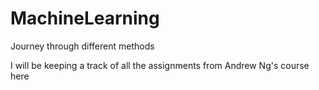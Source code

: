 # MachineLearning
Journey through different methods


I will be keeping a track of all the assignments from Andrew Ng's course here

